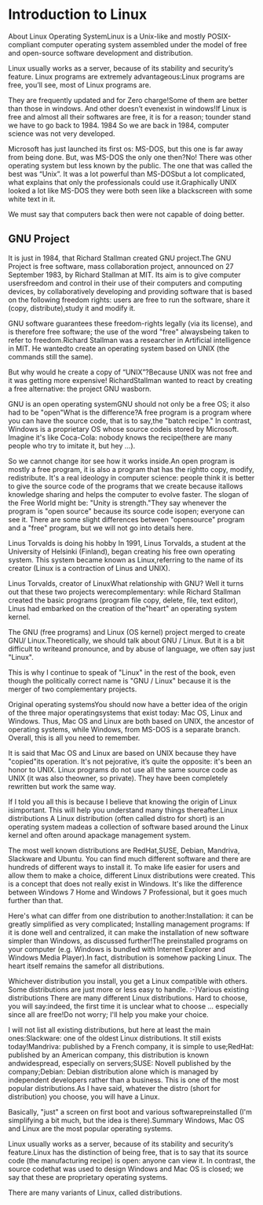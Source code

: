 
# Introduction to Linux 


About Linux Operating SystemLinux is a Unix-like and mostly POSIX-compliant computer operating system assembled under the model of free and open-source software development and distribution.

Linux usually works as a server, because of its stability and security’s feature. Linux programs are extremely advantageous:Linux programs are free, you’ll see, most of Linux programs are.

They are frequently updated and for Zero charge!Some of them are better than those in windows. And other doesn’t evenexist in windows!If  Linux  is  free  and  almost  all  their  softwares  are  free,  it  is  for  a  reason;  tounder stand we have to go back to 1984. 1984 So we are back in 1984, computer science was not very developed.

Microsoft has just launched its first os: MS-DOS, but this one is far away from being done. But, was MS-DOS the only one then?No! There was other operating system but less known by the public. The one that was called the best was “Unix”. It was a lot powerful than MS-DOSbut a lot complicated, what explains that only the professionals could use it.Graphically UNIX looked a lot like MS-DOS they were both seen like a blackscreen with some white text in it. 


We must say that computers back then were not capable of doing better. 



## GNU Project             


It is just in 1984, that Richard Stallman created GNU project.The GNU Project is free software, mass collaboration project, announced on 27 September 1983, by Richard Stallman at MIT. Its aim is to give computer usersfreedom and control in their use of their computers and computing devices, by collaboratively developing and providing software that is based on the following freedom  rights:  users  are  free  to  run  the  software,  share  it  (copy,  distribute),study it and modify it. 



GNU software guarantees these freedom-rights legally (via its license), and is therefore free software; the use of the word "free" alwaysbeing taken to refer to freedom.Richard Stallman was a researcher in Artificial intelligence in MIT. He wantedto create an operating system based on UNIX (the commands still the same).  

But why would he create a copy of “UNIX”?Because  UNIX  was  not  free  and  it  was  getting  more  expensive!  RichardStallman wanted to react by creating a free alternative: the project GNU wasborn.

GNU is an open operating systemGNU should not only be a free OS; it also had to be "open"What is the difference?A free program is a program where you can have the source code, that is to say,the "batch recipe." In contrast, Windows is a proprietary OS whose source codeis stored by Microsoft. Imagine it's like Coca-Cola: nobody knows the recipe(there are many people who try to imitate it, but hey ...). 

So we cannot change itor see how it works inside.An open program is mostly a free program, it is also a program that has the rightto copy, modify, redistribute. It's a real ideology in computer science: people think it is better to give the source code of the programs that we create because itallows knowledge sharing and helps the computer to evolve faster. The slogan of the Free World might be: "Unity is strength."They  say  whenever  the  program  is  "open  source"  because  its  source  code  isopen;  everyone  can  see  it.  There  are  some  slight  differences  between  "opensource" program and a "free" program, but we will not go into details here.

Linus Torvalds is doing his hobby In 1991, Linus Torvalds, a student at the University of Helsinki (Finland), began creating his free own operating system. This system became known as Linux,referring to the name of its creator (Linux is a contraction of Linus and UNIX).

Linus Torvalds, creator of LinuxWhat  relationship  with  GNU?  Well  it  turns  out  that  these  two  projects  werecomplementary:  while  Richard  Stallman  created  the  basic  programs  (program file copy, delete, file, text editor), Linus had embarked on the creation of the"heart" an operating system kernel.

The GNU (free programs) and Linux (OS kernel) project merged to create GNU/ Linux.Theoretically, we should talk about GNU / Linux. But it is a bit difficult to writeand pronounce, and by abuse of language, we often say just "Linux". 


This is why I continue to speak of "Linux" in the rest of the book, even though the politically correct name is "GNU / Linux" because it is the merger of two complementary projects.

Original operating systemsYou should now have a better idea of the origin of the three major operatingsystems that exist today: Mac OS, Linux and Windows. Thus, Mac OS and Linux are both based on UNIX, the ancestor of operating systems, while Windows, from MS-DOS is a separate branch. Overall, this is all you need to remember.

It is said that Mac OS and Linux are based on UNIX because they have "copied"its  operation.  It's  not  pejorative,  it’s  quite  the  opposite:  it's  been  an  honor  to UNIX. Linux programs do not use all the same source code as UNIX (it was also theowner, so private). They have been completely rewritten but work the same way.

If I told you all this is because I believe that knowing the origin of Linux isimportant. This will help you understand many things thereafter.Linux distributions
A Linux distribution (often called distro for short) is an operating system madeas a collection of software based around the Linux kernel and often around apackage management system.  


The most well known distributions are RedHat,SUSE, Debian, Mandriva, Slackware and Ubuntu. You can find much different software and there are hundreds of different ways to install it. To make life easier for users and allow them to make a choice, different Linux distributions  were  created.  This  is  a  concept  that  does  not  really  exist  in Windows. It's like the difference between Windows 7 Home and Windows 7 Professional, but it goes much further than that.


Here's what can differ from one distribution to another:Installation: it can be greatly simplified as very complicated; Installing management programs: If it is done well and centralized, it can make the installation of new software simpler than Windows, as discussed further!The preinstalled programs on your computer (e.g. Windows is bundled with Internet Explorer and Windows Media Player).In fact, distribution is somehow packing Linux. The heart itself remains the samefor all distributions.



Whichever  distribution  you  install,  you  get  a  Linux  compatible  with  others. Some distributions are just more or less easy to handle. :-)Various existing distributions There  are  many  different  Linux  distributions. Hard  to  choose,  you  will  say:indeed, the first time it is unclear what to choose ... especially since all are free!Do not worry; I'll help you make your choice.

I will not list all existing distributions, but here at least the main ones:Slackware: one of the oldest Linux distributions. It still exists today!Mandriva: published by a French company, it is simple to use;RedHat:  published  by  an  American  company,  this  distribution  is  known  andwidespread, especially on servers;SUSE: Novell published by the company;Debian: Debian distribution alone which is managed by independent developers rather than a business. This is one of the most popular distributions.As I have said, whatever the distro (short for distribution) you choose, you will have  a  Linux. 

Basically,  "just"  a  screen  on  first  boot  and  various  softwarepreinstalled (I'm simplifying a bit much, but the idea is there).Summary Windows, Mac OS and Linux are the most popular operating systems.

Linux usually works as a server, because of its stability and security’s feature.Linux has the distinction of being free, that is to say that its source code (the manufacturing recipe) is open: anyone can view it. In contrast, the source codethat was used to design Windows and Mac OS is closed; we say that these are proprietary operating systems.

There are many variants of Linux, called distributions.
